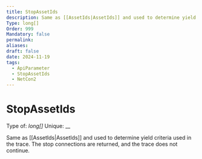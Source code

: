 ```yaml
---
title: StopAssetIds
description: Same as [[AssetIds|AssetIds]] and used to determine yield criteria used in the trace.  The stop connections are returned, and the trace does not continue.
Type: long[]
Order: 999
Mandatory: false
permalink: 
aliases: 
draft: false
date: 2024-11-19
tags:
  - ApiParameter
  - StopAssetIds
  - NetCon2
---
```

# StopAssetIds

Type of: _long[]_
Unique: __

Same as [[AssetIds|AssetIds]] and used to determine yield criteria used in the trace.  The stop connections are returned, and the trace does not continue.
